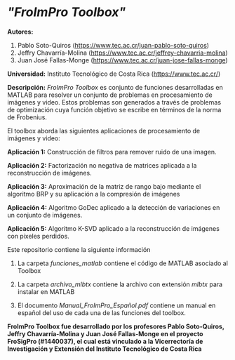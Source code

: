 # *"FroImPro Toolbox"*

**Autores:**

   1. Pablo Soto-Quiros        (https://www.tec.ac.cr/juan-pablo-soto-quiros)   
   2. Jeffry Chavarría-Molina  (https://www.tec.ac.cr/jeffrey-chavarria-molina) 
   3. Juan José Fallas-Monge   (https://www.tec.ac.cr/juan-jose-fallas-monge)

**Universidad:** Instituto Tecnológico de Costa Rica (https://www.tec.ac.cr/)

**Descripción:** *FroImPro Toolbox* es conjunto de funciones desarrolladas en MATLAB para resolver un conjunto de problemas en procesamiento de imágenes y video. Estos problemas son generados a través de problemas de optimización cuya función objetivo se escribe en términos de la norma de Frobenius. 

El toolbox aborda las siguientes aplicaciones de procesamiento de imágenes y video:

  **Aplicación 1:** Construcción de filtros para remover ruido de una imagen.
  
  **Aplicación 2:** Factorización no negativa de matrices aplicada a la reconstrucción de imágenes.
  
  **Aplicación 3:** Aproximación de la matriz de rango bajo mediante el algoritmo BRP y su aplicación a la compresión de imágenes
  
  **Aplicación 4:** Algoritmo GoDec aplicado a la detección de variaciones en un conjunto de imágenes.
  
  **Aplicación 5:** Algoritmo K-SVD aplicado a la reconstrucción de imágenes con pixeles perdidos.
  
Este repositorio contiene la siguiente información 

  1. La carpeta *funciones_matlab* contiene el código de MATLAB asociado al Toolbox
   
  2. La carpeta *archivo_mlbtx* contiene la archivo con extensión *mlbtx* para instalar en MATLAB
  
  3. El documento *Manual_FroImPro_Español.pdf* contiene un manual en español del uso de cada una de las funciones del toolbox.

**FroImPro Toolbox fue desarrollado por los profesores Pablo Soto-Quiros, Jeffry Chavarría-Molina y Juan José Fallas-Monge en el proyecto FroSigPro (#1440037), el cual está vinculado a la Vicerrectoría de Investigación y Extensión del Instituto Tecnológico de Costa Rica**

